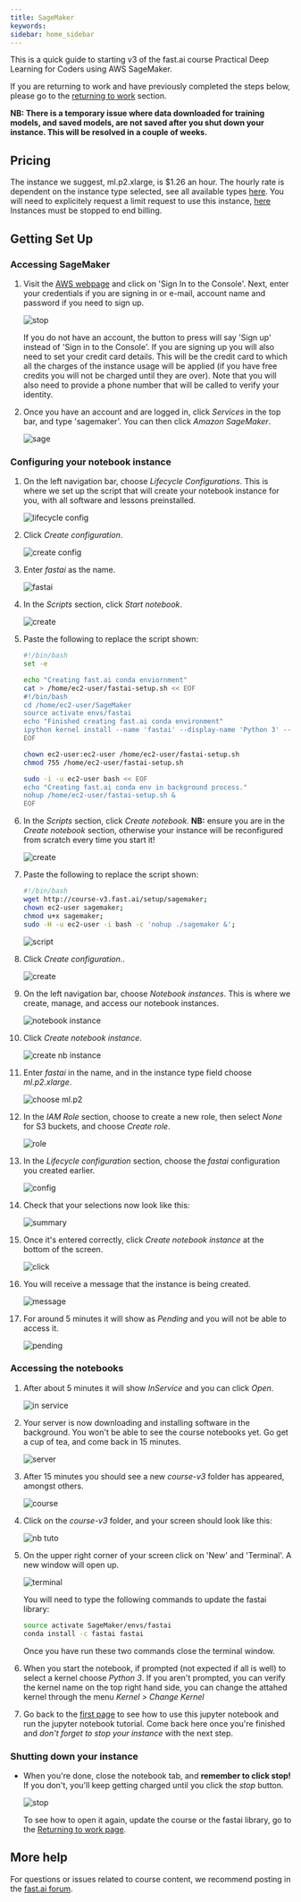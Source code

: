 ```yaml
---
title: SageMaker
keywords: 
sidebar: home_sidebar
---
```


This is a quick guide to starting v3 of the fast.ai course Practical Deep Learning for Coders using AWS SageMaker. 

If you are returning to work and have previously completed the steps below, please go to the [returning to work](http://course-v3.fast.ai/update_sagemaker.html) section.

**NB: There is a temporary issue where data downloaded for training models, and saved models, are not saved after you shut down your instance. This will be resolved in a couple of weeks.**

## Pricing

The instance we suggest, ml.p2.xlarge, is $1.26 an hour. The hourly rate is dependent on the instance type selected, see all available types [here](https://aws.amazon.com/sagemaker/pricing/).  You will need to explicitely request a limit request to use this instance, [here](https://course-v3.fast.ai/start_aws.html#step-2-request-service-limit ) Instances must be stopped to end billing.

## Getting Set Up

### Accessing SageMaker

1. Visit the [AWS webpage](https://aws.amazon.com/) and click on 'Sign In to the Console'. Next, enter your credentials if you are signing in or e-mail, account name and password if you need to sign up.

    <img alt="stop" src="/images/aws/signin.png" class="screenshot">

    If you do not have an account, the button to press will say 'Sign up' instead of 'Sign in to the Console'. If you are signing up you will also need to set your credit card details. This will be the credit card to which all the charges of the instance usage will be applied (if you have free credits you will not be charged until they are over). Note that you will also need to provide a phone number that will be called to verify your identity.

1. Once you have an account and are logged in, click *Services* in the top bar, and type 'sagemaker'. You can then click *Amazon SageMaker*.

   <img alt="sage" src="/images/sagemaker/01.png" class="screenshot">

### Configuring your notebook instance

1. On the left navigation bar, choose *Lifecycle Configurations*. This is where we set up the script that will create your notebook instance for you, with all software and lessons preinstalled.

    <img alt="lifecycle config" src="/images/sagemaker/03.png" class="screenshot">

1. Click *Create configuration*.

   <img alt="create config" src="/images/sagemaker/04.png" class="screenshot">

1. Enter *fastai* as the name.

    <img alt="fastai" src="/images/sagemaker/05.png" class="screenshot">

1. In the *Scripts* section, click *Start notebook*. 

    <img alt="create" src="/images/sagemaker/06.png" class="screenshot">

1. Paste the following to replace the script shown:

    ```bash
    #!/bin/bash
    set -e

    echo "Creating fast.ai conda enviornment"
    cat > /home/ec2-user/fastai-setup.sh << EOF
    #!/bin/bash
    cd /home/ec2-user/SageMaker
    source activate envs/fastai
    echo "Finished creating fast.ai conda environment"
    ipython kernel install --name 'fastai' --display-name 'Python 3' --user
    EOF

    chown ec2-user:ec2-user /home/ec2-user/fastai-setup.sh
    chmod 755 /home/ec2-user/fastai-setup.sh

    sudo -i -u ec2-user bash << EOF
    echo "Creating fast.ai conda env in background process."
    nohup /home/ec2-user/fastai-setup.sh &
    EOF
    ```

1. In the *Scripts* section, click *Create notebook*. **NB:** ensure you are in the *Create notebook* section, otherwise your instance will be reconfigured from scratch every time you start it!

    <img alt="create" src="/images/sagemaker/06.png" class="screenshot">

1. Paste the following to replace the script shown:

    ```bash
    #!/bin/bash
    wget http://course-v3.fast.ai/setup/sagemaker;
    chown ec2-user sagemaker;
    chmod u+x sagemaker;
    sudo -H -u ec2-user -i bash -c 'nohup ./sagemaker &';
    ```

    <img alt="script" src="/images/sagemaker/07.png" class="screenshot">

1. Click *Create configuration*..

    <img alt="create" src="/images/sagemaker/08.png" class="screenshot">

1. On the left navigation bar, choose *Notebook instances*. This is where we create, manage, and access our notebook instances.

    <img alt="notebook instance" src="/images/sagemaker/08b.png" class="screenshot">

1. Click *Create notebook instance*.

    <img alt="create nb instance" src="/images/sagemaker/09.png" class="screenshot">

1. Enter *fastai* in the name, and in the instance type field choose *ml.p2.xlarge*.

    <img alt="choose ml.p2" src="/images/sagemaker/10.png" class="screenshot">

1. In the *IAM Role* section, choose to create a new role, then select *None* for S3 buckets, and choose *Create role*.

   <img alt="role" src="/images/sagemaker/11.png" class="screenshot">

1. In the *Lifecycle configuration* section, choose the *fastai* configuration you created earlier.

    <img alt="config" src="/images/sagemaker/12.png" class="screenshot">

1. Check that your selections now look like this:

    <img alt="summary" src="/images/sagemaker/13.png" class="screenshot">

1. Once it's entered correctly, click *Create notebook instance* at the bottom of the screen.

    <img alt="click" src="/images/sagemaker/14.png" class="screenshot">

1. You will receive a message that the instance is being created.

    <img alt="message" src="/images/sagemaker/15.png" class="screenshot">

1. For around 5 minutes it will show as *Pending* and you will not be able to access it.

   <img alt="pending" src="/images/sagemaker/16.png" class="screenshot">

### Accessing the notebooks

1. After about 5 minutes it will show *InService* and you can click *Open*.

    <img alt="in service" src="/images/sagemaker/17.png" class="screenshot">

1. Your server is now downloading and installing software in the background. You won't be able to see the course notebooks yet. Go get a cup of tea, and come back in 15 minutes.

    <img alt="server" src="/images/sagemaker/18.png" class="screenshot">

1. After 15 minutes you should see a new *course-v3* folder has appeared, amongst others.

    <img alt="course" src="/images/sagemaker/19.png" class="screenshot">

1. Click on the *course-v3* folder, and your screen should look like this:

    <img alt="nb tuto" src="/images/jupyter.png" class="screenshot">

1. On the upper right corner of your screen click on 'New' and 'Terminal'. A new window will open up.

    <img alt="terminal" src="/images/terminal.png" class="screenshot">

     You will need to type the following commands to update the fastai library:

    ``` bash
    source activate SageMaker/envs/fastai
    conda install -c fastai fastai
    ```

    Once you have run these two commands close the terminal window. 

1. When you start the notebook, if prompted (not expected if all is well) to select a kernel choose *Python 3*. If you aren't prompted, you can verify the kernel name on the top right hand side, you can change the attahed kernel through the menu *Kernel > Change Kernel*

1. Go back to the [first page](index.html) to see how to use this jupyter notebook and run the jupyter notebook tutorial. Come back here once you're finished and *don't forget to stop your instance* with the next step.

### Shutting down your instance

- When you're done, close the notebook tab, and **remember to click stop!** If you don't, you'll keep getting charged until you click the *stop* button.

    <img alt="stop" src="/images/sagemaker/23.png" class="screenshot">

  To see how to open it again, update the course or the fastai library, go to the [Returning to work page](update_sagemaker.html).

## More help

For questions or issues related to course content, we recommend posting in the [fast.ai forum](http://forums.fast.ai/).

